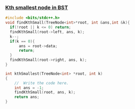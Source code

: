 ### [Kth smallest node in BST](https://www.codingninjas.com/studio/problems/kth-smallest-node-in-bst_8230751?challengeSlug=striver-sde-challenge)

```cpp
#include <bits/stdc++.h> 
void findKthSmall(TreeNode<int>*root, int &ans,int &k){
  if(!root || k <= 0) return;
  findKthSmall(root->left, ans, k); 
  k--;
  if(k == 0){
      ans = root->data;
      return;
  }
  findKthSmall(root->right, ans, k);
}

int kthSmallest(TreeNode<int> *root, int k)
{
	//	Write the code here.
    int ans = -1;
    findKthSmall(root, ans, k);
    return ans;
}
```